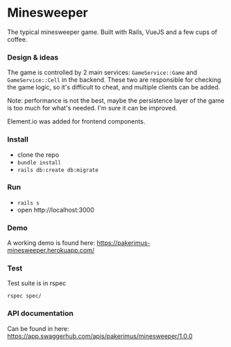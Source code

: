 # Minesweeper
The typical minesweeper game. Built with Rails, VueJS and a few cups of coffee.

### Design & ideas
The game is controlled by 2 main services: `GameService::Game` and `GameService::Cell` in the backend.
These two are responsible for checking the game logic, so it's difficult to cheat, and multiple clients can be added.

Note: performance is not the best, maybe the persistence layer of the game is too much for what's needed. I'm sure it can be improved.

Element.io was added for frontend components.

### Install
- clone the repo
- `bundle install`
- `rails db:create db:migrate`

### Run
- `rails s`
- open http://localhost:3000

### Demo
A working demo is found here: https://pakerimus-minesweeper.herokuapp.com/

### Test
Test suite is in rspec
```
rspec spec/
```

### API documentation
Can be found in here: https://app.swaggerhub.com/apis/pakerimus/minesweeper/1.0.0
